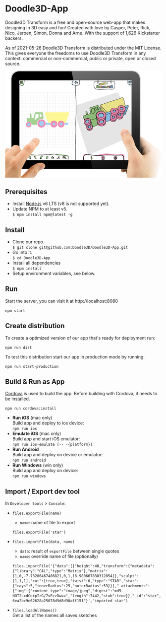 # Doodle3D-App
Doodle3D Transform is a free and open-source web-app that makes designing in 3D easy and fun! Created with love by Casper, Peter, Rick, Nico, Jeroen, Simon, Donna and Arne. With the support of 1,626 Kickstarter backers.

As of 2021-05-26 Doodle3D Transform is distributed under the MIT License. This gives everyone the freedoms to use Doodle3D Transform in any context: commercial or non-commercial, public or private, open or closed source.

![Screenshot](screenshot.png)

## Prerequisites
- Install [Node.js](https://nodejs.org/en/) v6 LTS (v8 is not supported yet).
- Update NPM to at least v5.  
  `$ npm install npm@latest -g`

## Install
- Clone our repo.  
  `$ git clone git@github.com:Doodle3D/Doodle3D-App.git`
- Go into it.  
  `$ cd Doodle3D-App`
- Install all dependencies  
  `$ npm install`
- Setup environment variables, see below.

## Run
Start the server, you can visit it at http://localhost:8080
```
npm start
```

## Create distribution
To create a optimized version of our app that's ready for deployment run:
```
npm run dist
```
To test this distribution start our app in production mode by running:
```
npm run start-production
```

## Build & Run as App
[Cordova](https://cordova.apache.org/) is used to build the app. Before building with Cordova, it needs to be installed.
```
npm run cordova:install
```
- **Run iOS** (mac only)  
  Build app and deploy to ios device:  
  `npm run ios`
- **Emulate iOS** (mac only)  
  Build app and start iOS emulator:  
  `npm run ios-emulate [-- -{platform}]`
- **Run Android**  
  Build app and deploy on device or emulator:  
  `npm run android`
- **Run Windows** (win only)  
  Build app and deploy on device:  
  `npm run windows`

## Import / Export dev tool
In `Developer tools` > `Console`:
- `files.exportFile(name)`
  - `name`: name of file to export

  ```
  files.exportFile('star')
  ```
- `files.importFile(data, name)`
  - `data`: result of `exportFile` between single quotes
  - `name`: override name of file (optionally)

  ```
  files.importFile('{"data":[{"height":40,"transform":{"metadata":{"library":"CAL","type":"Matrix"},"matrix":[1,0,-7.73286467486821,0,1,18.980667838312854]},"sculpt":[1,1,1],"cut":[true,true],"twist":0,"type":"STAR","star":{"rays":5,"innerRadius":25,"outerRadius":53}}],"_attachments":{"img":{"content_type":"image/jpeg","digest":"md5-NOT2LxdCerpIrG/7vEczDw==","length":7442,"stub":true}},"_id":"star","_rev":"3-6ea2bc9e62628a25078d9d8d90aff151"}','imported star')
  ```
- `files.loadAllNames()`  
  Get a list of the names all saves sketches

